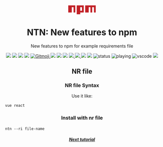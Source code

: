
<p align="center">
    <img src="./../logo/npm.png"width="90">
</p>

<h1 align="center">NTN: New features to npm</h1> 
<p align="center">New features to npm for example requirements file</p>
<p align="center">
    <a href="https://discord.com/users/1125429179685548112"><img src="https://img.shields.io/badge/Discord-black?logo=discord"></a> 
    <img src="https://img.shields.io/github/last-commit/Thecode764/ntn">
    <img src="https://img.shields.io/github/forks/Thecode764/ntn">
    <img src="https://img.shields.io/github/stars/Thecode764/ntn">
    <a href="https://gitmoji.dev">
        <img
            src="https://img.shields.io/badge/gitmoji-%20😜%20😍-FFDD67.svg?style=flat-square"
            alt="Gitmoji"
        />
    </a>
    <img src="https://img.shields.io/badge/Version-6-black?logo=linux">
    <img src="https://img.shields.io/badge/Tested-yes-black?logo=linux">
    <img src="https://img.shields.io/github/commit-activity/w/Thecode764/ntn/main">
    <a href="https://googlefonts.github.io/noto-emoji-animation/">
        <img src="https://img.shields.io/badge/GIFS-black?logo=google">
    </a>
    <a href="https://github.com/Tarikul-Islam-Anik/Animated-Fluent-Emojis">
        <img src="https://img.shields.io/badge/Icons-black?logo=icon">
    </a>
    <img src="https://img.shields.io/badge/Version-6-black?logo=windows">
    <img src="https://img.shields.io/badge/Tested-yes-black?logo=windows">
    <img src="https://api.statusbadges.me/badge/status/1125429179685548112" alt="status">
    <img src="https://api.statusbadges.me/badge/playing/1125429179685548112" alt="playing">
    <img src="https://api.statusbadges.me/badge/vscode/1125429179685548112" alt="vscode">
    <a href="https://thecode764.github.io/ntn">
        <img src="https://img.shields.io/badge/website-000000?&logo=About.me&logoColor=white">
    </a>
</p>
<h2 align="center">NR file</h2>
<h3 align="center">NR file Syntax</h3>
<p align="center">Use it like:</p>

```
vue react
```
<h3 align="center">Install with nr file</h3>

```
ntn --ri file-name
```

<h5 align="center"><a href="./log.md">Next tutorial</a></h5>